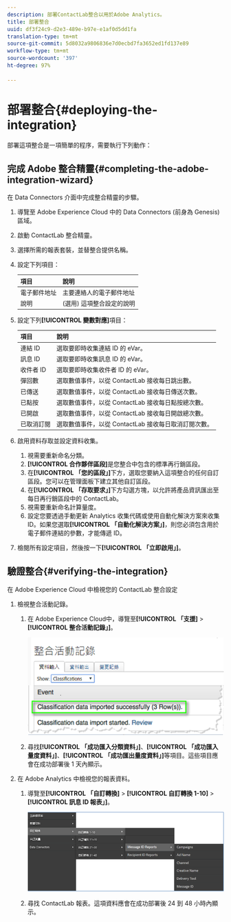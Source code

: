 ```yaml
---
description: 部署ContactLab整合以用於Adobe Analytics。
title: 部署整合
uuid: df3f24c9-d2e3-489e-b97e-e1af0d5dd1fa
translation-type: tm+mt
source-git-commit: 5d8032a9806836e7d0ecbd7fa3652ed1fd137e89
workflow-type: tm+mt
source-wordcount: '397'
ht-degree: 97%

---
```



# 部署整合{#deploying-the-integration}

部署這項整合是一項簡單的程序，需要執行下列動作：

## 完成 Adobe 整合精靈{#completing-the-adobe-integration-wizard}

在 Data Connectors 介面中完成整合精靈的步驟。

1. 導覽至 Adobe Experience Cloud 中的 Data Connectors (前身為 Genesis) 區域。
1. 啟動 ContactLab 整合精靈。
1. 選擇所需的報表套裝，並替整合提供名稱。
1. 設定下列項目：

   | 項目 | 說明 |
   |---|---|
   | 電子郵件地址 | 主要連絡人的電子郵件地址 |
   | 說明 | (選用) 這項整合設定的說明 |

1. 設定下列&#x200B;**[!UICONTROL 變數對應]**&#x200B;項目：

   | 項目 | 說明 |
   |---|---|
   | 連結 ID | 選取要即時收集連結 ID 的 eVar。 |
   | 訊息 ID | 選取要即時收集訊息 ID 的 eVar。 |
   | 收件者 ID | 選取要即時收集收件者 ID 的 eVar。 |
   | 彈回數 | 選取數值事件，以從 ContactLab 接收每日跳出數。 |
   | 已傳送 | 選取數值事件，以從 ContactLab 接收每日傳送次數。 |
   | 已點按 | 選取數值事件，以從 ContactLab 接收每日點按總次數。 |
   | 已開啟 | 選取數值事件，以從 ContactLab 接收每日開啟總次數。 |
   | 已取消訂閱 | 選取數值事件，以從 ContactLab 接收每日取消訂閱次數。 |

1. 啟用資料存取並設定資料收集。
   1. 視需要重新命名分類。
   1. **[!UICONTROL 合作夥伴區段]**&#x200B;是您整合中包含的標準再行銷區段。
   1. 在&#x200B;**[!UICONTROL 「您的區段」]**&#x200B;下方，選取您要納入這項整合的任何自訂區段。您可以在管理面板下建立其他自訂區段。
   1. 在&#x200B;**[!UICONTROL 「存取要求」]**&#x200B;下方勾選方塊，以允許將產品資訊匯出至每日再行銷區段中的 ContactLab。
   1. 視需要重新命名計算量度。
   1. 設定您要透過手動更新 Analytics 收集代碼或使用自動化解決方案來收集 ID。如果您選取&#x200B;**[!UICONTROL 「自動化解決方案」]**，則您必須包含用於電子郵件連結的參數，才能傳遞 ID。
1. 檢閱所有設定項目，然後按一下&#x200B;**[!UICONTROL 「立即啟用」]**。

## 驗證整合{#verifying-the-integration}

在 Adobe Experience Cloud 中檢視您的 ContactLab 整合設定

1. 檢視整合活動記錄。
   1. 在 Adobe Experience Cloud中，導覽至&#x200B;**[!UICONTROL 「支援]** > **[!UICONTROL 整合活動記錄」]**。

      ![](assets/integration_activity_log.png)

   1. 尋找&#x200B;**[!UICONTROL 「成功匯入分類資料」]**、**[!UICONTROL 「成功匯入量度資料」]**、**[!UICONTROL 「成功匯出量度資料」]**&#x200B;等項目。這些項目應會在成功部署後 1 天內顯示。
1. 在 Adobe Analytics 中檢視您的報表資料。
   1. 導覽至&#x200B;**[!UICONTROL 「自訂轉換]** > **[!UICONTROL 自訂轉換 1-10]** > **[!UICONTROL 訊息 ID 報表」]**。

      ![](assets/reporting.png)

   1. 尋找 ContactLab 報表。這項資料應會在成功部署後 24 到 48 小時內顯示。
